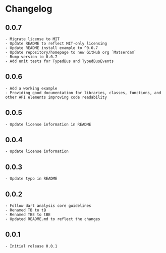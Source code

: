# Changelog

## 0.0.7
    - Migrate license to MIT
    - Update README to reflect MIT-only licensing
    - Update README install example to ^0.0.7
    - Update repository/homepage to new GitHub org `Matserdam`
    - Bump version to 0.0.7
    - Add unit tests for TypedBus and TypedBusEvents

## 0.0.6
    - Add a working example
    - Providing good documentation for libraries, classes, functions, and other API elements improving code readability

## 0.0.5
    - Update license information in README

## 0.0.4
    - Update license information

## 0.0.3
    - Update typo in README

## 0.0.2
    - Follow dart analysis core guidelines
    - Renamed TB to tB
    - Renamed TBE to tBE
    - Updated README.md to reflect the changes

## 0.0.1
    - Initial release 0.0.1
